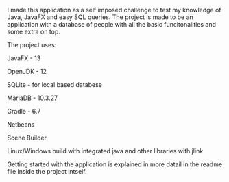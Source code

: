 I made this application as a self imposed challenge to test my knowledge of Java, JavaFX and easy SQL queries.
The project is made to be an application with a database of people with all the basic funcitonalities and some extra on top.

The project uses:

JavaFX - 13

OpenJDK - 12

SQLite - for local based databese

MariaDB - 10.3.27

Gradle - 6.7

Netbeans

Scene Builder

Linux/Windows build with integrated java and other libraries with jlink

Getting started with the application is explained in more datail in the readme file inside the project intself.
